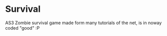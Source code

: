 Survival
========

AS3 Zombie survival game made form many tutorials of the net, is in noway coded "good" :P
